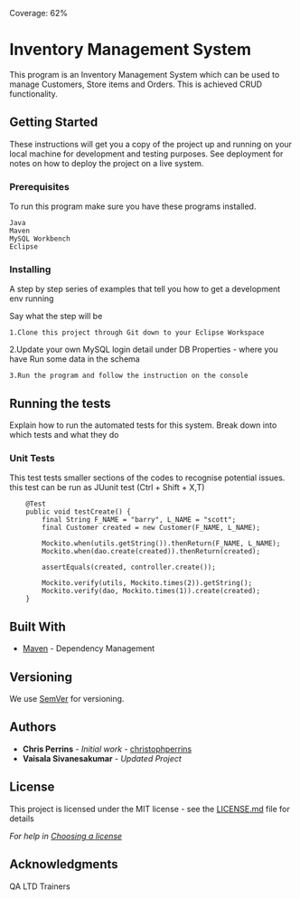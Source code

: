 Coverage: 62%
# Inventory Management System 

This program is an Inventory Management System which can be used to manage Customers, Store items and Orders. This is achieved CRUD functionality.

## Getting Started

These instructions will get you a copy of the project up and running on your local machine for development and testing purposes. See deployment for notes on how to deploy the project on a live system.

### Prerequisites

To run this program make sure you have these programs installed.

```
Java
Maven
MySQL Workbench
Eclipse
```

### Installing

A step by step series of examples that tell you how to get a development env running

Say what the step will be

```
1.Clone this project through Git down to your Eclipse Workspace
```

2.Update your own MySQL login detail under DB Properties - where you have Run some data in the schema

```
3.Run the program and follow the instruction on the console
```


## Running the tests

Explain how to run the automated tests for this system. Break down into which tests and what they do

### Unit Tests 

This test tests smaller sections of the codes to recognise potential issues. this test can be run as 
JUunit test (Ctrl + Shift + X,T)

```
	@Test
	public void testCreate() {
		final String F_NAME = "barry", L_NAME = "scott";
		final Customer created = new Customer(F_NAME, L_NAME);

		Mockito.when(utils.getString()).thenReturn(F_NAME, L_NAME);
		Mockito.when(dao.create(created)).thenReturn(created);

		assertEquals(created, controller.create());

		Mockito.verify(utils, Mockito.times(2)).getString();
		Mockito.verify(dao, Mockito.times(1)).create(created);
	}
```


## Built With

* [Maven](https://maven.apache.org/) - Dependency Management

## Versioning

We use [SemVer](http://semver.org/) for versioning.

## Authors

* **Chris Perrins** - *Initial work* - [christophperrins](https://github.com/christophperrins)
* **Vaisala Sivanesakumar** - *Updated Project*
## License

This project is licensed under the MIT license - see the [LICENSE.md](LICENSE.md) file for details 

*For help in [Choosing a license](https://choosealicense.com/)*

## Acknowledgments

QA LTD Trainers
